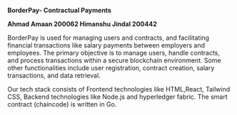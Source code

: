**BorderPay- Contractual Payments**
				
			
**Ahmad Amaan 	200062
Himanshu Jindal 	200442**
					
BorderPay is used for managing users and contracts, and facilitating financial transactions like salary payments between employers and employees.
The primary objective is to manage users, handle contracts, and process transactions within a secure blockchain environment. Some other functionalities include user registration, contract creation, salary transactions, and data retrieval.

Our tech stack consists of Frontend technologies  like HTML,React, Tailwind CSS, Backend technologies like Node.js and hyperledger fabric. The smart contract (chaincode) is written in Go.
